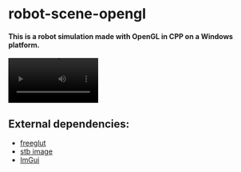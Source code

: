 # robot-scene-opengl

#### This is a robot simulation made with OpenGL in CPP on a Windows platform.
<video src='https://user-images.githubusercontent.com/62393460/184337670-1c45287a-c0e9-4f05-8861-e321d0c4ef5c.mp4
' width=180/>

## External dependencies:
* [freeglut](http://freeglut.sourceforge.net/)
* [stb image](https://github.com/nothings/stb/blob/master/stb_image.h)
* [ImGui](https://github.com/ocornut/imgui)
